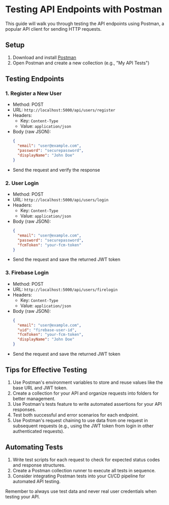# Testing API Endpoints with Postman

This guide will walk you through testing the API endpoints using Postman, a popular API client for sending HTTP requests.

## Setup

1. Download and install [Postman](https://www.postman.com/downloads/)
2. Open Postman and create a new collection (e.g., "My API Tests")

## Testing Endpoints

### 1. Register a New User

- Method: POST
- URL: `http://localhost:5000/api/users/register`
- Headers:
  - Key: `Content-Type`
  - Value: `application/json`
- Body (raw JSON):
  ```json
  {
    "email": "user@example.com",
    "password": "securepassword",
    "displayName": "John Doe"
  }
  ```
- Send the request and verify the response

### 2. User Login

- Method: POST
- URL: `http://localhost:5000/api/users/login`
- Headers:
  - Key: `Content-Type`
  - Value: `application/json`
- Body (raw JSON):
  ```json
  {
    "email": "user@example.com",
    "password": "securepassword",
    "fcmToken": "your-fcm-token"
  }
  ```
- Send the request and save the returned JWT token

### 3. Firebase Login

- Method: POST
- URL: `http://localhost:5000/api/users/firelogin`
- Headers:
  - Key: `Content-Type`
  - Value: `application/json`
- Body (raw JSON):
  ```json
  {
    "email": "user@example.com",
    "uid": "firebase-user-id",
    "fcmToken": "your-fcm-token",
    "displayName": "John Doe"
  }
  ```
- Send the request and save the returned JWT token

## Tips for Effective Testing

1. Use Postman's environment variables to store and reuse values like the base URL and JWT token.
2. Create a collection for your API and organize requests into folders for better management.
3. Use Postman's tests feature to write automated assertions for your API responses.
4. Test both successful and error scenarios for each endpoint.
5. Use Postman's request chaining to use data from one request in subsequent requests (e.g., using the JWT token from login in other authenticated requests).

## Automating Tests

1. Write test scripts for each request to check for expected status codes and response structures.
2. Create a Postman collection runner to execute all tests in sequence.
3. Consider integrating Postman tests into your CI/CD pipeline for automated API testing.

Remember to always use test data and never real user credentials when testing your API.
